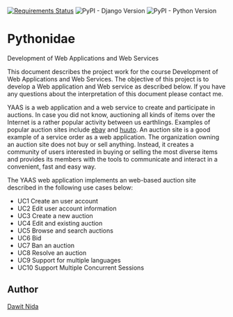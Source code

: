 [![Requirements Status](https://requires.io/github/dawitnida/Pythonidae/requirements.svg?branch=master)](https://requires.io/github/dawitnida/Pythonidae/requirements/?branch=master) ![PyPI - Django Version](https://img.shields.io/pypi/djversions/djangorestframework.svg?style=plastic) 
![PyPI - Python Version](https://img.shields.io/pypi/pyversions/Django.svg)

# Pythonidae
Development of Web Applications and Web Services

This document describes the project work for the course Development of Web Applications and Web Services.
The objective of this project is to develop a Web application and Web service as described below. If you have any
questions about the interpretation of this document please contact me.

YAAS is a web application and a web service to create and participate in auctions. In case you did not know, 
auctioning all kinds of items over the Internet is a rather popular activity between us earthlings.
Examples of popular auction sites include [ebay](https://www.ebay.com) and [huuto](https://www.huuto.net). An auction site is a good example of a service order as a web application. The organization owning an auction site does not buy or sell anything.
Instead, it creates a community of users interested in buying or selling the most diverse items and provides
its members with the tools to communicate and interact in a convenient, fast and easy way. 

The YAAS web application implements an web-based auction site described in the following use cases below:

- UC1 Create an user account
- UC2 Edit user account information
- UC3 Create a new auction
- UC4 Edit and existing auction
- UC5 Browse and search auctions
- UC6 Bid
- UC7 Ban an auction
- UC8 Resolve an auction
- UC9 Support for multiple languages
- UC10 Support Multiple Concurrent Sessions

## Author
[Dawit Nida](https://github.com/dawitnida)
